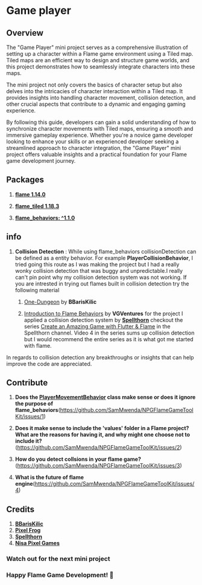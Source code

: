 # Game player

## Overview

The "Game Player" mini project serves as a comprehensive illustration of setting up a character within a Flame game environment using a Tiled map. Tiled maps are an efficient way to design and structure game worlds, and this project demonstrates how to seamlessly integrate characters into these maps.

The mini project not only covers the basics of character setup but also delves into the intricacies of character interaction within a Tiled map. It provides insights into handling character movement, collision detection, and other crucial aspects that contribute to a dynamic and engaging gaming experience.

By following this guide, developers can gain a solid understanding of how to synchronize character movements with Tiled maps, ensuring a smooth and immersive gameplay experience. Whether you're a novice game developer looking to enhance your skills or an experienced developer seeking a streamlined approach to character integration, the "Game Player" mini project offers valuable insights and a practical foundation for your Flame game development journey.

## Packages

1. [**flame 1.14.0**](https://pub.dev/packages/flame)

2. [**flame_tiled 1.18.3**](https://pub.dev/packages/flame_tiled)

3. [**flame_behaviors: ^1.1.0**](https://pub.dev/packages/flame_behaviors)

## info

1. **Collision Detection** : While using flame_behaviors collisionDetection can be defined as a entity behavior. For example **PlayerCollisionBehavior**, I tried going this route as I was making the project but I had a really wonky collision detection that was buggy and unpredictable.I really can't pin point why my collision detection system was not working. If you are intrested in trying out flames built in collision detection try the following material

    1. [One-Dungeon](https://github.com/BBarisKilic/One-Dungeon/tree/master) by **BBarisKilic**

    2. [Introduction to Flame Behaviors](https://verygood.ventures/blog/build-games-with-flame-behaviors) by **VGVentures**
for the project I applied a collision detection system by [**Spellthorn**](https://www.youtube.com/@Spellthorn) checkout the series [Create an Amazing Game with Flutter & Flame](https://www.youtube.com/playlist?list=PLRRATgFqhVCh8qD7xmaSbwG1vfaCddvCM) in the Spellthorn channel. Video 4 in the series sums up collision detection but I would recommend the entire series as it is what got me started with flame.

In regards to collision detection any breakthroughs or insights that can help improve the code  are appreciated.

## Contribute

1. **Does the [PlayerMovementBehavior](https://github.com/SamMwenda/NPGFlameGameToolKit/blob/main/game_player/lib/entities/player/behaviors/player_movement_behavior.dart) class make sense or does it ignore the purpose of flame_behaviors**(<https://github.com/SamMwenda/NPGFlameGameToolKit/issues/1>)

2. **Does it make sense to include the 'values' folder in a Flame project? What are the reasons for having it, and why might one choose not to include it?**(<https://github.com/SamMwenda/NPGFlameGameToolKit/issues/2>)

3. **How do you detect collsions in your flame game?**(<https://github.com/SamMwenda/NPGFlameGameToolKit/issues/3>)

4. **What is the future of flame engine**(<https://github.com/SamMwenda/NPGFlameGameToolKit/issues/4>)

## Credits

1. [**BBarisKilic**](https://github.com/BBarisKilic)
2. [**Pixel Frog**](https://pixelfrog-assets.itch.io/)
3. [**Spellthorn**](https://www.youtube.com/@Spellthorn)
4. [**Nisa Pixel Games**](https://twitter.com/nisapixelgames)

### Watch out for the next mini project

### Happy Flame Game Development! 🚀
